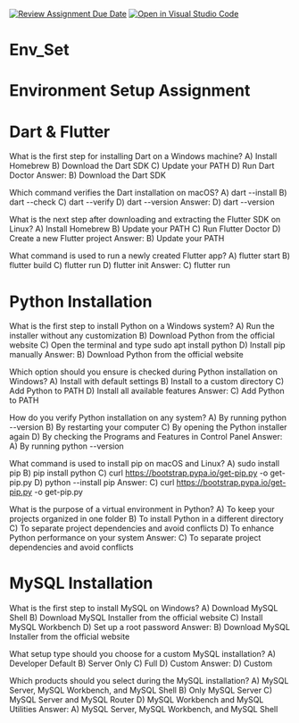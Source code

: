 [![Review Assignment Due Date](https://classroom.github.com/assets/deadline-readme-button-22041afd0340ce965d47ae6ef1cefeee28c7c493a6346c4f15d667ab976d596c.svg)](https://classroom.github.com/a/vnsr1XuU)
[![Open in Visual Studio Code](https://classroom.github.com/assets/open-in-vscode-2e0aaae1b6195c2367325f4f02e2d04e9abb55f0b24a779b69b11b9e10269abc.svg)](https://classroom.github.com/online_ide?assignment_repo_id=15851249&assignment_repo_type=AssignmentRepo)
# Env_Set

# Environment Setup Assignment

# Dart & Flutter
What is the first step for installing Dart on a Windows machine?
A) Install Homebrew
B) Download the Dart SDK
C) Update your PATH
D) Run Dart Doctor
Answer: B) Download the Dart SDK

Which command verifies the Dart installation on macOS?
A) dart --install
B) dart --check
C) dart --verify
D) dart --version
Answer: D) dart --version

What is the next step after downloading and extracting the Flutter SDK on Linux?
A) Install Homebrew
B) Update your PATH
C) Run Flutter Doctor
D) Create a new Flutter project
Answer: B) Update your PATH

What command is used to run a newly created Flutter app?
A) flutter start
B) flutter build
C) flutter run
D) flutter init
Answer: C) flutter run

# Python Installation
What is the first step to install Python on a Windows system?
A) Run the installer without any customization
B) Download Python from the official website
C) Open the terminal and type sudo apt install python
D) Install pip manually
Answer: B) Download Python from the official website

Which option should you ensure is checked during Python installation on Windows?
A) Install with default settings
B) Install to a custom directory
C) Add Python to PATH
D) Install all available features
Answer: C) Add Python to PATH

How do you verify Python installation on any system?
A) By running python --version
B) By restarting your computer
C) By opening the Python installer again
D) By checking the Programs and Features in Control Panel
Answer: A) By running python --version

What command is used to install pip on macOS and Linux?
A) sudo install pip
B) pip install python
C) curl https://bootstrap.pypa.io/get-pip.py -o get-pip.py
D) python --install pip
Answer: C) curl https://bootstrap.pypa.io/get-pip.py -o get-pip.py

What is the purpose of a virtual environment in Python?
A) To keep your projects organized in one folder
B) To install Python in a different directory
C) To separate project dependencies and avoid conflicts
D) To enhance Python performance on your system
Answer: C) To separate project dependencies and avoid conflicts

# MySQL Installation
What is the first step to install MySQL on Windows?
A) Download MySQL Shell
B) Download MySQL Installer from the official website
C) Install MySQL Workbench
D) Set up a root password
Answer: B) Download MySQL Installer from the official website

What setup type should you choose for a custom MySQL installation?
A) Developer Default
B) Server Only
C) Full
D) Custom
Answer: D) Custom

Which products should you select during the MySQL installation?
A) MySQL Server, MySQL Workbench, and MySQL Shell
B) Only MySQL Server
C) MySQL Server and MySQL Router
D) MySQL Workbench and MySQL Utilities
Answer: A) MySQL Server, MySQL Workbench, and MySQL Shell


